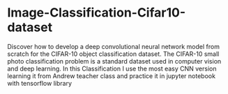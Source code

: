 # Image-Classification-Cifar10-dataset
Discover how to develop a deep convolutional neural network model from scratch for the CIFAR-10 object classification dataset.
The CIFAR-10 small photo classification problem is a standard dataset used in computer vision and deep learning.
In this Classification I use the most easy CNN version learning it from Andrew teacher class and practice it in jupyter notebook with tensorflow library  
